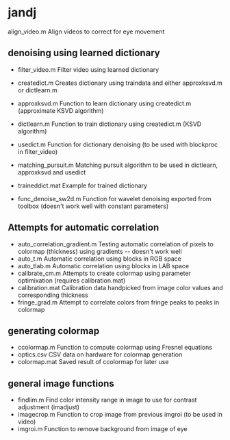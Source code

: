 # jandj


align_video.m	                Align videos to correct for eye movement

## denoising using learned dictionary ##
  * filter_video.m                Filter video using learned dictionary
  * createdict.m	                Creates dictionary using traindata and either approxksvd.m or dictlearn.m
  * approxksvd.m	                Function to learn dictionary using createdict.m (approximate KSVD algorithm)
  * dictlearn.m                   Function to train dictionary using createdict.m (KSVD algorithm)
  * usedict.m                     Function for dictionary denoising (to be used with blockproc in filter_video)
  * matching_pursuit.m	          Matching pursuit algorithm to be used in dictlearn, approxksvd and usedict
  * traineddict.mat	              Example for trained dictionary

  * func_denoise_sw2d.m           Function for wavelet denoising exported from toolbox (doesn't work well with constant parameters) 

## Attempts for automatic correlation ##
  * auto_correlation_gradient.m	  Testing automatic correlation of pixels to colormap (thickness) using gradients -- doesn't work well
  * auto_t.m	                    Automatic correlation using blocks in RGB space
  * auto_tlab.m	                  Automatic correlation using blocks in LAB space
* calibrate_cm.m	              Attempts to create colormap using parameter optimixation (requires calibration.mat)
* calibration.mat	              Calibration data handpicked from image color values and corresponding thickness
* fringe_grad.m                 Attempt to correlate colors from fringe peaks to peaks in colormap

## generating colormap ##
* ccolormap.m	                  Function to compute colormap using Fresnel equations
* optics.csv	                  CSV data on hardware for colormap generation
* colormap.mat	                Saved result of ccolormap for later use

## general image functions ##
* findlim.m	                    Find color intensity range in image to use for contrast adjustment (imadjust)
* imagecrop.m	                  Function to crop image from previous imgroi (to be used in video)
* imgroi.m                      Function to remove background from image of eye


